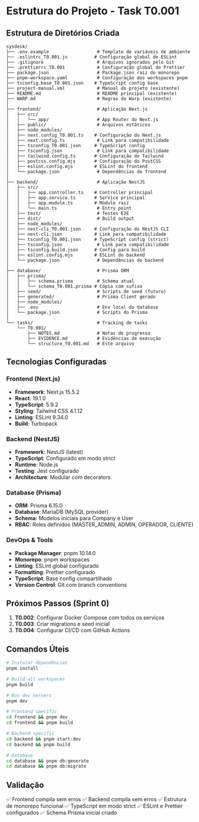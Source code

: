 # Estrutura do Projeto - Task T0.001

## Estrutura de Diretórios Criada

```
sysdesk/
├── .env.example                  # Template de variáveis de ambiente
├── .eslintrc_T0.001.js          # Configuração global do ESLint
├── .gitignore                    # Arquivos ignorados pelo Git
├── .prettierrc_T0.001            # Configuração global do Prettier
├── package.json                  # Package.json raiz do monorepo
├── pnpm-workspace.yaml           # Configuração dos workspaces pnpm
├── tsconfig.base_T0.001.json    # TypeScript config base
├── project-manual.xml            # Manual do projeto (existente)
├── README.md                     # README principal (existente)
├── WARP.md                       # Regras do Warp (existente)
│
├── frontend/                     # Aplicação Next.js
│   ├── src/
│   │   └── app/                  # App Router do Next.js
│   ├── public/                   # Arquivos estáticos
│   ├── node_modules/
│   ├── next.config_T0.001.ts    # Configuração do Next.js
│   ├── next.config.ts            # Link para compatibilidade
│   ├── tsconfig_T0.001.json     # TypeScript config
│   ├── tsconfig.json             # Link para compatibilidade
│   ├── tailwind.config.ts       # Configuração do Tailwind
│   ├── postcss.config.mjs       # Configuração do PostCSS
│   ├── eslint.config.mjs        # ESLint do frontend
│   └── package.json              # Dependências do frontend
│
├── backend/                      # Aplicação NestJS
│   ├── src/
│   │   ├── app.controller.ts    # Controller principal
│   │   ├── app.service.ts       # Service principal
│   │   ├── app.module.ts        # Módulo raiz
│   │   └── main.ts               # Entry point
│   ├── test/                     # Testes E2E
│   ├── dist/                     # Build output
│   ├── node_modules/
│   ├── nest-cli_T0.001.json     # Configuração do NestJS CLI
│   ├── nest-cli.json            # Link para compatibilidade
│   ├── tsconfig_T0.001.json     # TypeScript config (strict)
│   ├── tsconfig.json             # Link para compatibilidade
│   ├── tsconfig.build.json      # Config para build
│   ├── eslint.config.mjs        # ESLint do backend
│   └── package.json              # Dependências do backend
│
├── database/                     # Prisma ORM
│   ├── prisma/
│   │   ├── schema.prisma         # Schema atual
│   │   └── schema_T0.001.prisma # Cópia com sufixo
│   ├── seed/                     # Scripts de seed (futuro)
│   ├── generated/                # Prisma Client gerado
│   ├── node_modules/
│   ├── .env                      # Env local do database
│   └── package.json              # Scripts do Prisma
│
└── tasks/                        # Tracking de tasks
    └── T0.001/
        ├── NOTES.md              # Notas de progresso
        ├── EVIDENCE.md           # Evidências de execução
        └── structure_T0.001.md   # Este arquivo

```

## Tecnologias Configuradas

### Frontend (Next.js)
- **Framework**: Next.js 15.5.2
- **React**: 19.1.0
- **TypeScript**: 5.9.2
- **Styling**: Tailwind CSS 4.1.12
- **Linting**: ESLint 9.34.0
- **Build**: Turbopack

### Backend (NestJS)
- **Framework**: NestJS (latest)
- **TypeScript**: Configurado em modo strict
- **Runtime**: Node.js
- **Testing**: Jest configurado
- **Architecture**: Modular com decorators

### Database (Prisma)
- **ORM**: Prisma 6.15.0
- **Database**: MariaDB (MySQL provider)
- **Schema**: Modelos iniciais para Company e User
- **RBAC**: Roles definidos (MASTER_ADMIN, ADMIN, OPERADOR, CLIENTE)

### DevOps & Tools
- **Package Manager**: pnpm 10.14.0
- **Monorepo**: pnpm workspaces
- **Linting**: ESLint global configurado
- **Formatting**: Prettier configurado
- **TypeScript**: Base config compartilhado
- **Version Control**: Git com branch conventions

## Próximos Passos (Sprint 0)

1. **T0.002**: Configurar Docker Compose com todos os serviços
2. **T0.003**: Criar migrations e seed inicial
3. **T0.004**: Configurar CI/CD com GitHub Actions

## Comandos Úteis

```bash
# Instalar dependências
pnpm install

# Build all workspaces
pnpm build

# Run dev servers
pnpm dev

# Frontend specific
cd frontend && pnpm dev
cd frontend && pnpm build

# Backend specific
cd backend && pnpm start:dev
cd backend && pnpm build

# Database
cd database && pnpm db:generate
cd database && pnpm db:migrate
```

## Validação

✅ Frontend compila sem erros
✅ Backend compila sem erros
✅ Estrutura de monorepo funcional
✅ TypeScript em modo strict
✅ ESLint e Prettier configurados
✅ Schema Prisma inicial criado
